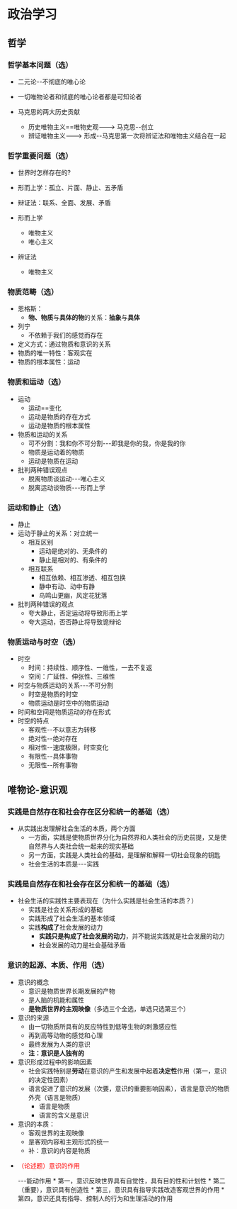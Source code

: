 # 政治学习

## 哲学

### 哲学基本问题（选）

* 二元论--不彻底的唯心论
* 一切唯物论者和彻底的唯心论者都是可知论者

* 马克思的两大历史贡献
  * 历史唯物主义==唯物史观---> 马克思--创立
  * 辨证唯物主义---> 形成--马克思第一次将辨证法和唯物主义结合在一起
 
### 哲学重要问题（选）

- 世界时怎样存在的?

* 形而上学：孤立、片面、静止、五矛盾
* 辩证法：联系、全面、发展、矛盾



* 形而上学
  * 唯物主义
  * 唯心主义
* 辨证法
  * 唯物主义


### 物质范畴（选）

* 恩格斯：
  - **物、物质**与**具体的物**的关系：**抽象**与**具体**
* 列宁
  - 不依赖于我们的感觉而存在
* 定义方式：通过物质和意识的关系
* 物质的唯一特性：客观实在
* 物质的根本属性：运动


### 物质和运动（选）

* 运动
  * 运动==变化
  * 运动是物质的存在方式
  * 运动是物质的根本属性
* 物质和运动的关系
  * 可不分割：我和你不可分割---即我是你的我，你是我的你
  * 物质是运动着的物质
  * 运动是物质在运动
* 批判两种错误观点
  * 脱离物质谈运动---唯心主义
  * 脱离运动谈物质---形而上学
  
  
### 运动和静止（选）

* 静止
* 运动于静止的关系：对立统一
  * 相互区别
    * 运动是绝对的、无条件的
    * 静止是相对的、有条件的
  * 相互联系
    * 相互依赖、相互渗透、相互包换
    * 静中有动、动中有静
    * 鸟鸣山更幽，风定花犹落
* 批判两种错误的观点
  * 夸大静止，否定运动将导致形而上学
  * 夸大运动，否否静止将导致诡辩论
  
### 物质运动与时空（选）
* 时空
  * 时间：持续性、顺序性、一维性，一去不复返
  * 空间：广延性、伸张性、三维性
* 时空与物质运动的关系---不可分割
  * 时空是物质的时空
  * 物质运动是时空中的物质运动
* 时间和空间是物质运动的存在形式
* 时空的特点
  * 客观性--不以意志为转移
  * 绝对性--绝对存在
  * 相对性--速度极限，时空变化
  * 有限性--具体事物
  * 无限性--所有事物


## 唯物论-意识观

### 实践是自然存在和社会存在区分和统一的基础（选）
- 从实践出发理解社会生活的本质，两个方面
  * 一方面，实践是使物质世界分化为自然界和人类社会的历史前提，又是使自然界与人类社会统一起来的现实基础
  * 另一方面，实践是人类社会的基础，是理解和解释一切社会现象的钥匙
  * 社会生活的本质是---实践

### 实践是自然存在和社会存在区分和统一的基础（选）
- 社会生活的实践性主要表现在（为什么实践是社会生活的本质？）
  * 实践是社会关系形成的基础
  * 实践形成了社会生活的基本领域
  * 实践**构成了**社会发展的动力
    * **实践只是构成了社会发展的动力**，并不能说实践就是社会发展的动力
    * 社会发展的动力是社会基础矛盾
    
    
### 意识的起源、本质、作用（选）

* 意识的概念
  * 意识是物质世界长期发展的产物
  * 是人脑的机能和属性
  * **是物质世界的主观映像**（多选三个全选，单选只选第三个）
* 意识的来源
  * 由一切物质所具有的反应特性到低等生物的刺激感应性
  * 再到高等动物的感觉和心理
  * 最终发展为人类的意识
  * **注：意识是人独有的**
* 意识形成过程中的影响因素
  * 社会实践特别是**劳动**在意识的产生和发展中起着**决定性**作用（第一，意识的决定性因素）
  * 语言促进了意识的发展（次要，意识的重要影响因素），语言是意识的物质外壳（语言是物质）
    * 语言是物质
    * 语言的含义是意识
* 意识的本质：
  * 客观世界的主观映像
  * 是客观内容和主观形式的统一
  * 补：意识的内容是物质
* <p style="color: red">（论述题）意识的作用</p>---能动作用
  * 第一，意识反映世界具有自觉性，具有目的性和计划性
  * 第二（重要），意识具有创造性
  * 第三，意识具有指导实践改造客观世界的作用
  * 第四，意识还具有指导、控制人的行为和生理活动的作用














